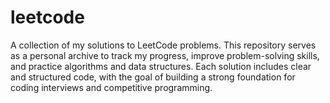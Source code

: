 # leetcode
A collection of my solutions to LeetCode problems. This repository serves as a personal archive to track my progress, improve problem-solving skills, and practice algorithms and data structures. Each solution includes clear and structured code, with the goal of building a strong foundation for coding interviews and competitive programming.
